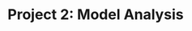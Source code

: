 ---
title: "Project 2: Model Analysis"
github_url: "https://nbviewer.jupyter.org/github/NumEconCopenhagen/lectures-2019/blob/master/projects/ModelProjectDescription.pdf"
weight: 10
---